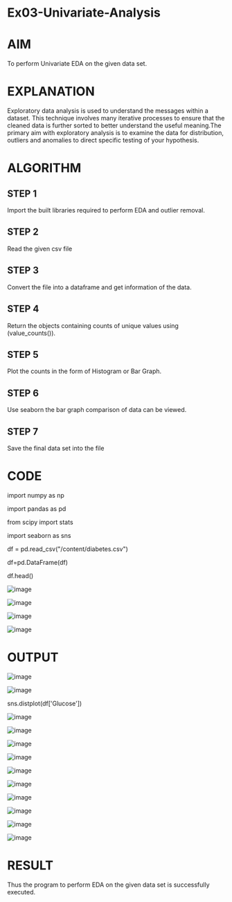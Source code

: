 # Ex03-Univariate-Analysis
# AIM
 To perform Univariate EDA on the given data set.
# EXPLANATION
 Exploratory data analysis is used to understand the messages within a dataset. This 
technique involves many iterative processes to ensure that the cleaned data is further sorted to 
better understand the useful meaning.The primary aim with exploratory analysis is to 
examine the data for distribution, outliers and anomalies to direct specific testing of your 
hypothesis.
# ALGORITHM
## STEP 1
Import the built libraries required to perform EDA and outlier removal.
## STEP 2
Read the given csv file
## STEP 3
Convert the file into a dataframe and get information of the data.
## STEP 4
Return the objects containing counts of unique values using (value_counts()).
## STEP 5
Plot the counts in the form of Histogram or Bar Graph.
## STEP 6
Use seaborn the bar graph comparison of data can be viewed.
## STEP 7
Save the final data set into the file

# CODE

import numpy as np

import pandas as pd

from scipy import stats

import seaborn as sns

df = pd.read_csv("/content/diabetes.csv")

df=pd.DataFrame(df)

df.head()

![image](https://github.com/Rajasree-321/Ex03-Univariate-Analysis/assets/96918911/7f8608ae-c975-4334-9a6b-cca39423943a)

![image](https://github.com/Rajasree-321/Ex03-Univariate-Analysis/assets/96918911/b567f544-abf7-45f4-91c3-f863697797e3)

![image](https://github.com/Rajasree-321/Ex03-Univariate-Analysis/assets/96918911/e6da3bcc-cf49-45d5-a490-306e632bb4d5)

![image](https://github.com/Rajasree-321/Ex03-Univariate-Analysis/assets/96918911/97da9a30-db60-456c-9a96-72c7fdd0366e)

# OUTPUT 

![image](https://github.com/Rajasree-321/Ex03-Univariate-Analysis/assets/96918911/1172e035-9340-4af4-9414-e9bcb6208438)

![image](https://github.com/Rajasree-321/Ex03-Univariate-Analysis/assets/96918911/97464b82-2baa-49ed-b7bb-b1c7867c4be2)

sns.distplot(df['Glucose'])

![image](https://github.com/Rajasree-321/Ex03-Univariate-Analysis/assets/96918911/41f49479-2fa1-4496-bdac-25da185456f0)

![image](https://github.com/Rajasree-321/Ex03-Univariate-Analysis/assets/96918911/b462eba4-03b4-4025-a171-1c96cb2ad73f)

![image](https://github.com/Rajasree-321/Ex03-Univariate-Analysis/assets/96918911/2f5d51c4-0252-43fb-9569-938c463d2789)

![image](https://github.com/Rajasree-321/Ex03-Univariate-Analysis/assets/96918911/6f9bf6a7-a5a7-4bd7-aea2-023e43b90e2e)

![image](https://github.com/Rajasree-321/Ex03-Univariate-Analysis/assets/96918911/3dfd710f-ab84-4782-bdb5-a44e6d59bc5b)

![image](https://github.com/Rajasree-321/Ex03-Univariate-Analysis/assets/96918911/e084c770-9f9b-44a4-94b7-fc639952994c)

![image](https://github.com/Rajasree-321/Ex03-Univariate-Analysis/assets/96918911/94251920-2fdc-4fbd-bfcf-cc747b8ab810)

![image](https://github.com/Rajasree-321/Ex03-Univariate-Analysis/assets/96918911/533cf474-1de4-47d3-9ab9-fc18f3c041d1)

![image](https://github.com/Rajasree-321/Ex03-Univariate-Analysis/assets/96918911/c81332b3-f09b-455a-8bae-50c8220750c6)

![image](https://github.com/Rajasree-321/Ex03-Univariate-Analysis/assets/96918911/515781f5-b4f2-4e0e-be75-d4f2abd6a468)

# RESULT 
Thus the program to perform EDA on the given data set is successfully executed.



